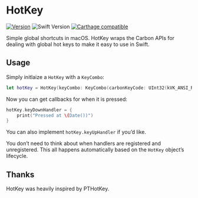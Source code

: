 # HotKey

[![Version](https://img.shields.io/github/release/soffes/HotKey.svg)](https://github.com/soffes/HotKey/releases)
![Swift Version](https://img.shields.io/badge/swift-3.1-orange.svg)
[![Carthage compatible](https://img.shields.io/badge/Carthage-compatible-4BC51D.svg?style=flat)](https://github.com/Carthage/Carthage)

Simple global shortcuts in macOS. HotKey wraps the Carbon APIs for dealing with global hot keys to make it easy to use in Swift.


## Usage

Simply initlaize a `HotKey` with a `KeyCombo`:

```swift
let hotKey = HotKey(keyCombo: KeyCombo(carbonKeyCode: UInt32(kVK_ANSI_R), carbonModifiers: UInt32(cmdKey|optionKey)))
```

Now you can get callbacks for when it is pressed:

```swift
hotKey.keyDownHandler = {
	print("Pressed at \(Date())")
}
```

You can also implement `hotKey.keyUpHandler` if you’d like.

You don’t need to think about when handlers are registered and unregistered. This all happens automatically based on the `HotKey` object’s lifecycle.


## Thanks

HotKey was heavily inspired by PTHotKey.
